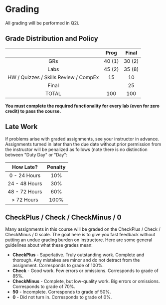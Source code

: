 # Grading 

All grading will be performed in Q2i.

## Grade Distribution and Policy

| | Prog | Final |
| :-: | :-: | :-: |
| GRs | 40 (1) | 30 (2) |
| Labs | 45 (2) | 35 (8) |
| HW / Quizzes / Skills Review / CompEx | 15 | 10 |
| Final | | 25 |
| TOTAL | 100 | 100 |

**You must complete the required functionality for every lab (even for zero credit) to pass the course.**

## Late Work

If problems arise with graded assignments, see your instructor in advance.  Assignments turned in later than the due date without prior permission from the instructor will be penalized as follows (note there is no distinction between "Duty Day" or "Day":

| How Late? | Penalty |
| :-: | :-: |
| 0 - 24 Hours | 10% |
| 24 - 48 Hours | 30% |
| 48 - 72 Hours | 60% |
| > 72 Hours | 100% |

## CheckPlus / Check / CheckMinus / 0

Many assignments in this course will be graded on the CheckPlus / Check / CheckMinus / 0 scale.  The goal here is to give you fast feedback without putting an undue grading burden on instructore.  Here are some general guidelines about what these grades mean:

- **CheckPlus** - Superlative.  Truly outstanding work.  Complete and thorough.  Any mistakes are minor and do not detract from the assignment.  Corresponds to grade of 100%.
- **Check** - Good work.  Few errors or omissions.  Corresponds to grade of 85%.
- **CheckMinus** - Complete, but low-quality work.  Big errors or omissions.  Corresponds to grade of 70%.
- **50** - Incomplete.  Corresponds to grade of 50%.
- **0** - Did not turn in.  Corresponds to grade of 0%.
